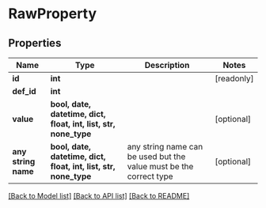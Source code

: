 # RawProperty


## Properties
Name | Type | Description | Notes
------------ | ------------- | ------------- | -------------
**id** | **int** |  | [readonly] 
**def_id** | **int** |  | 
**value** | **bool, date, datetime, dict, float, int, list, str, none_type** |  | [optional] 
**any string name** | **bool, date, datetime, dict, float, int, list, str, none_type** | any string name can be used but the value must be the correct type | [optional]

[[Back to Model list]](../README.md#documentation-for-models) [[Back to API list]](../README.md#documentation-for-api-endpoints) [[Back to README]](../README.md)


